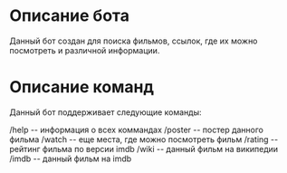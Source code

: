 # Описание бота

Данный бот создан для поиска фильмов, ссылок, где их можно посмотреть и различной информации.

# Описание команд

Данный бот поддерживает следующие команды:

/help -- информация о всех коммандах
/poster -- постер данного фильма
/watch -- еще места, где можно посмотреть фильм
/rating -- рейтинг фильма по версии imdb
/wiki -- данный фильм на википедии
/imdb -- данный фильм на imdb